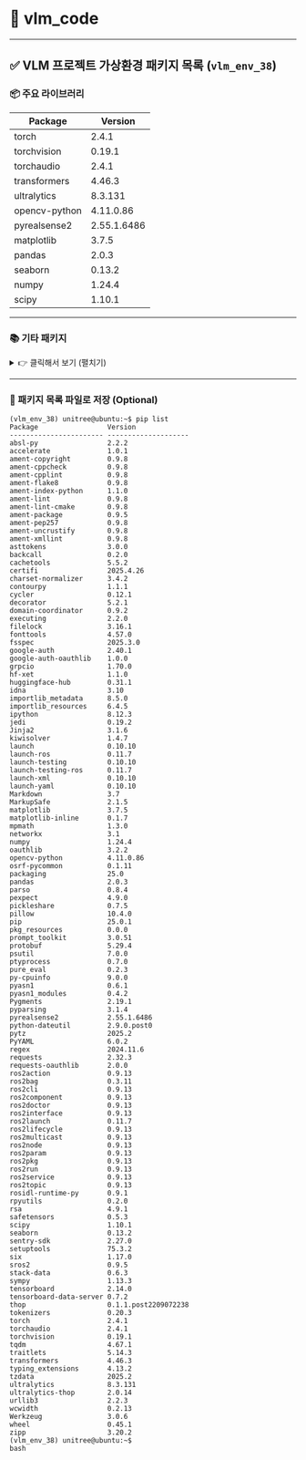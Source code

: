# 📁 vlm_code

---

## ✅ VLM 프로젝트 가상환경 패키지 목록 (`vlm_env_38`)

### 📦 주요 라이브러리

| Package        | Version     |
|----------------|-------------|
| torch          | 2.4.1       |
| torchvision    | 0.19.1      |
| torchaudio     | 2.4.1       |
| transformers   | 4.46.3      |
| ultralytics    | 8.3.131     |
| opencv-python  | 4.11.0.86   |
| pyrealsense2   | 2.55.1.6486 |
| matplotlib     | 3.7.5       |
| pandas         | 2.0.3       |
| seaborn        | 0.13.2      |
| numpy          | 1.24.4      |
| scipy          | 1.10.1      |

---

### 📚 기타 패키지

<details>
<summary>👉 클릭해서 보기 (펼치기)</summary>

| Package           | Version      |
|-------------------|--------------|
| absl-py           | 2.2.2        |
| accelerate        | 1.0.1        |
| ament-* (ROS2)    | 0.9.x ~ 1.1.0|
| huggingface-hub   | 0.31.1       |
| safetensors       | 0.5.3        |
| pillow (PIL)      | 10.4.0       |
| protobuf          | 5.29.4       |
| thop              | 0.1.1.post2209072238 |
| regex             | 2024.11.6    |
| tqdm              | 4.67.1       |
| ...               | ...          |

</details>

---

### 📄 패키지 목록 파일로 저장 (Optional)
```
(vlm_env_38) unitree@ubuntu:~$ pip list
Package                 Version
----------------------- --------------------
absl-py                 2.2.2
accelerate              1.0.1
ament-copyright         0.9.8
ament-cppcheck          0.9.8
ament-cpplint           0.9.8
ament-flake8            0.9.8
ament-index-python      1.1.0
ament-lint              0.9.8
ament-lint-cmake        0.9.8
ament-package           0.9.5
ament-pep257            0.9.8
ament-uncrustify        0.9.8
ament-xmllint           0.9.8
asttokens               3.0.0
backcall                0.2.0
cachetools              5.5.2
certifi                 2025.4.26
charset-normalizer      3.4.2
contourpy               1.1.1
cycler                  0.12.1
decorator               5.2.1
domain-coordinator      0.9.2
executing               2.2.0
filelock                3.16.1
fonttools               4.57.0
fsspec                  2025.3.0
google-auth             2.40.1
google-auth-oauthlib    1.0.0
grpcio                  1.70.0
hf-xet                  1.1.0
huggingface-hub         0.31.1
idna                    3.10
importlib_metadata      8.5.0
importlib_resources     6.4.5
ipython                 8.12.3
jedi                    0.19.2
Jinja2                  3.1.6
kiwisolver              1.4.7
launch                  0.10.10
launch-ros              0.11.7
launch-testing          0.10.10
launch-testing-ros      0.11.7
launch-xml              0.10.10
launch-yaml             0.10.10
Markdown                3.7
MarkupSafe              2.1.5
matplotlib              3.7.5
matplotlib-inline       0.1.7
mpmath                  1.3.0
networkx                3.1
numpy                   1.24.4
oauthlib                3.2.2
opencv-python           4.11.0.86
osrf-pycommon           0.1.11
packaging               25.0
pandas                  2.0.3
parso                   0.8.4
pexpect                 4.9.0
pickleshare             0.7.5
pillow                  10.4.0
pip                     25.0.1
pkg_resources           0.0.0
prompt_toolkit          3.0.51
protobuf                5.29.4
psutil                  7.0.0
ptyprocess              0.7.0
pure_eval               0.2.3
py-cpuinfo              9.0.0
pyasn1                  0.6.1
pyasn1_modules          0.4.2
Pygments                2.19.1
pyparsing               3.1.4
pyrealsense2            2.55.1.6486
python-dateutil         2.9.0.post0
pytz                    2025.2
PyYAML                  6.0.2
regex                   2024.11.6
requests                2.32.3
requests-oauthlib       2.0.0
ros2action              0.9.13
ros2bag                 0.3.11
ros2cli                 0.9.13
ros2component           0.9.13
ros2doctor              0.9.13
ros2interface           0.9.13
ros2launch              0.11.7
ros2lifecycle           0.9.13
ros2multicast           0.9.13
ros2node                0.9.13
ros2param               0.9.13
ros2pkg                 0.9.13
ros2run                 0.9.13
ros2service             0.9.13
ros2topic               0.9.13
rosidl-runtime-py       0.9.1
rpyutils                0.2.0
rsa                     4.9.1
safetensors             0.5.3
scipy                   1.10.1
seaborn                 0.13.2
sentry-sdk              2.27.0
setuptools              75.3.2
six                     1.17.0
sros2                   0.9.5
stack-data              0.6.3
sympy                   1.13.3
tensorboard             2.14.0
tensorboard-data-server 0.7.2
thop                    0.1.1.post2209072238
tokenizers              0.20.3
torch                   2.4.1
torchaudio              2.4.1
torchvision             0.19.1
tqdm                    4.67.1
traitlets               5.14.3
transformers            4.46.3
typing_extensions       4.13.2
tzdata                  2025.2
ultralytics             8.3.131
ultralytics-thop        2.0.14
urllib3                 2.2.3
wcwidth                 0.2.13
Werkzeug                3.0.6
wheel                   0.45.1
zipp                    3.20.2
(vlm_env_38) unitree@ubuntu:~$ 
bash
